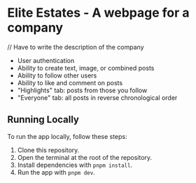# Elite Estates - A webpage for a company

// Have to write the description of the company

- User authentication
- Ability to create text, image, or combined posts
- Ability to follow other users
- Ability to like and comment on posts
- "Highlights" tab: posts from those you follow
- "Everyone" tab: all posts in reverse chronological order

## Running Locally

To run the app locally, follow these steps:

1. Clone this repository.
2. Open the terminal at the root of the repository.
3. Install dependencies with `pnpm install`.
4. Run the app with `pnpm dev`.
